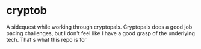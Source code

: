 # cryptob
A sidequest while working through cryptopals. Cryptopals does a good job pacing challenges, but I don't feel like I have a good grasp of the underlying tech. That's what this repo is for
